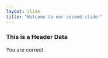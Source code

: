 ```yaml
---
layout: slide
title: "Welcome to our second slide!"
---
```

### This is a Header Data ###
You are correct
